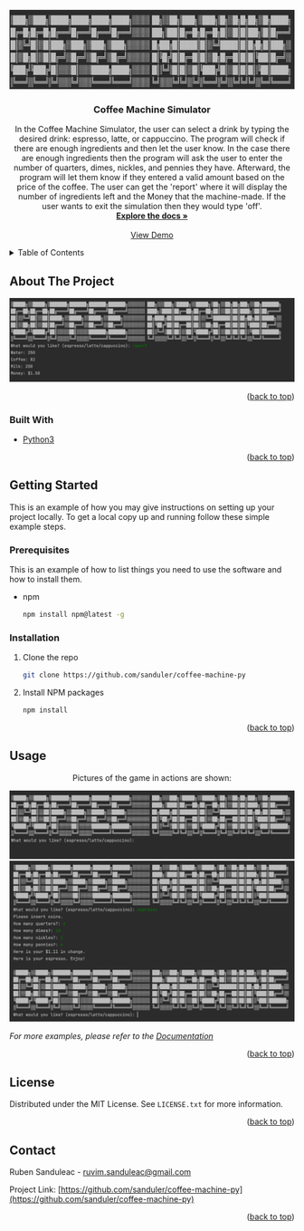 <div id="top"></div>
<!--
*** Thanks for checking out the Best-README-Template. If you have a suggestion
*** that would make this better, please fork the repo and create a pull request
*** or simply open an issue with the tag "enhancement".
*** Don't forget to give the project a star!
*** Thanks again! Now go create something AMAZING! :D
-->

<!-- PROJECT SHIELDS -->
<!--
*** I'm using markdown "reference style" links for readability.
*** Reference links are enclosed in brackets [ ] instead of parentheses ( ).
*** See the bottom of this document for the declaration of the reference variables
*** for contributors-url, forks-url, etc. This is an optional, concise syntax you may use.
*** https://www.markdownguide.org/basic-syntax/#reference-style-links
-->
<!-- [![Contributors][contributors-shield]][contributors-url]
[![Forks][forks-shield]][forks-url]
[![Stargazers][stars-shield]][stars-url]
[![Issues][issues-shield]][issues-url]
[![MIT License][license-shield]][license-url]
[![LinkedIn][linkedin-shield]][linkedin-url] -->

<!-- PROJECT LOGO -->
<br />
<div align="center">
  <a href="https://github.com/sanduler/blackjack-game-py">
    <img src="img/logo.png" alt="Logo" width="880" height="140">
  </a>

<h3 align="center">Coffee Machine Simulator</h3>

  <p align="center">
    In the Coffee Machine Simulator, the user can select a drink by typing
the desired drink: espresso, latte, or cappuccino. The program will check if there are 
enough ingredients and then let the user know. In the case there are enough ingredients 
then the program will ask the user to enter the number of quarters, dimes, nickles, and pennies 
they have. Afterward, the program will let them know if they entered a valid amount based
on the price of the coffee. The user can get the 'report' where it will display
the number of ingredients left and the Money that the machine-made.
If the user wants to exit the simulation then they would type 'off'.
    <br />
    <a href="https://github.com/sanduler/coffee-machine-py"><strong>Explore the docs »</strong></a>
    <br />
    <br />
    <a href="https://github.com/sanduler/coffee-machine-py">View Demo</a>
  </p>
</div>

<!-- TABLE OF CONTENTS -->
<details>
  <summary>Table of Contents</summary>
  <ol>
    <li>
      <a href="#about-the-project">About The Project</a>
      <p>The goal of the project is to provide a real life simulation of a vending machine process. <p>
      <ul>
        <li><a href="#built-with">Built With</a></li>
      </ul>
    </li>
    <li>
      <a href="#getting-started">Getting Started</a>
      <ul>
        <li><a href="#prerequisites">Prerequisites</a></li>
        <li><a href="#installation">Installation</a></li>
      </ul>
    </li>
    <li><a href="#usage">Usage</a></li>
    <li><a href="#roadmap">Roadmap</a></li>
    <li><a href="#contributing">Contributing</a></li>
    <li><a href="#license">License</a></li>
    <li><a href="#contact">Contact</a></li>
    <li><a href="#acknowledgments">Acknowledgments</a></li>
  </ol>
</details>

<!-- ABOUT THE PROJECT -->

## About The Project

[![Product Name Screen Shot][product-screenshot]](https://example.com)

<p align="right">(<a href="#top">back to top</a>)</p>

### Built With

- [Python3](https://www.python.org/)

<p align="right">(<a href="#top">back to top</a>)</p>

<!-- GETTING STARTED -->

## Getting Started

This is an example of how you may give instructions on setting up your project locally.
To get a local copy up and running follow these simple example steps.

### Prerequisites

This is an example of how to list things you need to use the software and how to install them.

- npm
  ```sh
  npm install npm@latest -g
  ```

### Installation

1. Clone the repo
   ```sh
   git clone https://github.com/sanduler/coffee-machine-py
   ```
2. Install NPM packages
   ```sh
   npm install
   ```

<p align="right">(<a href="#top">back to top</a>)</p>

<!-- USAGE EXAMPLES -->

## Usage

<p align="center"><a>Pictures of the game in actions are shown:</a></p>
<a href="https://github.com/sanduler/coffee-machine-py">
    <img src="img/sim1.png" alt="Pictures">
    <img src="img/sim2.png" alt="Pictures">
  </a>

_For more examples, please refer to the [Documentation](https://example.com)_

<p align="right">(<a href="#top">back to top</a>)</p>

<!-- LICENSE -->

## License

Distributed under the MIT License. See `LICENSE.txt` for more information.

<p align="right">(<a href="#top">back to top</a>)</p>

<!-- CONTACT -->

## Contact

Ruben Sanduleac - ruvim.sanduleac@gmail.com

Project Link: [https://github.com/sanduler/coffee-machine-py](https://github.com/sanduler/coffee-machine-py)

<p align="right">(<a href="#top">back to top</a>)</p>

<!-- MARKDOWN LINKS & IMAGES -->
<!-- https://www.markdownguide.org/basic-syntax/#reference-style-links -->

[contributors-shield]: https://img.shields.io/github/contributors/sanduler/repo_name.svg?style=for-the-badge
[contributors-url]: https://github.com/sanduler/repo_name/graphs/contributors
[forks-shield]: https://img.shields.io/github/forks/sanduler/repo_name.svg?style=for-the-badge
[forks-url]: https://github.com/sanduler/repo_name/network/members
[stars-shield]: https://img.shields.io/github/stars/sanduler/repo_name.svg?style=for-the-badge
[stars-url]: https://github.com/sanduler/repo_name/stargazers
[issues-shield]: https://img.shields.io/github/issues/sanduler/repo_name.svg?style=for-the-badge
[issues-url]: https://github.com/sanduler/repo_name/issues
[license-shield]: https://img.shields.io/github/license/sanduler/repo_name.svg?style=for-the-badge
[license-url]: https://github.com/sanduler/repo_name/blob/master/LICENSE.txt
[linkedin-shield]: https://img.shields.io/badge/-LinkedIn-black.svg?style=for-the-badge&logo=linkedin&colorB=555
[linkedin-url]: https://linkedin.com/in/linkedin_username
[product-screenshot]: img/sim3.png